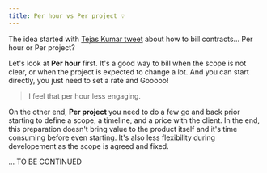 ```yaml
---
title: Per hour vs Per project 💡
---
```


The idea started with [Tejas Kumar tweet](https://twitter.com/TejasKumar_/status/1767165463954374737) about how to bill contracts... Per hour or Per project?

Let's look at **Per hour** first. It's a good way to bill when the scope is not clear, or when the project is expected to change a lot. And you can start directly, you just need to set a rate and Gooooo!

> I feel that per hour less engaging.

On the other end, **Per project** you need to do a few go and back prior starting to define a scope, a timeline, and a price with the client. In the end, this preparation doesn't bring value to the product itself and it's time consuming before even starting. It's also less flexibility during developement as the scope is agreed and fixed.

... TO BE CONTINUED
